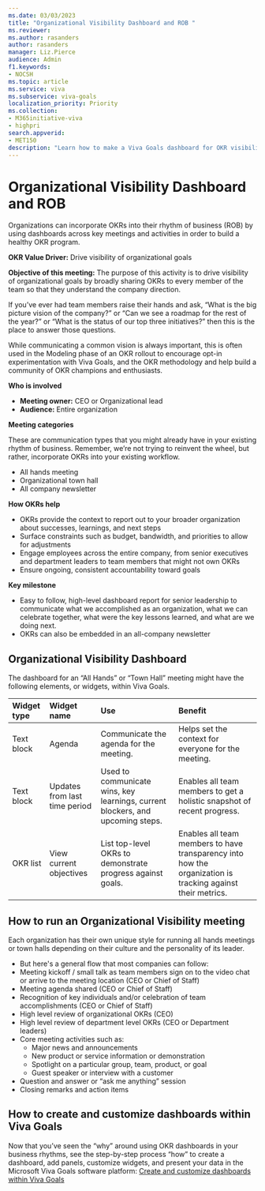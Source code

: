 ```yaml
---
ms.date: 03/03/2023
title: "Organizational Visibility Dashboard and ROB "
ms.reviewer: 
ms.author: rasanders
author: rasanders
manager: Liz.Pierce
audience: Admin
f1.keywords:
- NOCSH
ms.topic: article
ms.service: viva
ms.subservice: viva-goals
localization_priority: Priority
ms.collection:  
- M365initiative-viva
- highpri
search.appverid:
- MET150
description: "Learn how to make a Viva Goals dashboard for OKR visibility across your organization."
---
```


# Organizational Visibility Dashboard and ROB 

Organizations can incorporate OKRs into their rhythm of business (ROB) by using dashboards across key meetings and activities in order to build a healthy OKR program. 

**OKR Value Driver:** Drive visibility of organizational goals 

**Objective of this meeting:** The purpose of this activity is to drive visibility of organizational goals by broadly sharing OKRs to every member of the team so that they understand the company direction.  

If you’ve ever had team members raise their hands and ask, “What is the big picture vision of the company?” or “Can we see a roadmap for the rest of the year?” or “What is the status of our top three initiatives?” then this is the place to answer those questions.  

While communicating a common vision is always important, this is often used in the Modeling phase of an OKR rollout to encourage opt-in experimentation with Viva Goals, and the OKR methodology and help build a community of OKR champions and enthusiasts. 

**Who is involved**

- **Meeting owner:** CEO or Organizational lead
- **Audience:** Entire organization

**Meeting categories**

These are communication types that you might already have in your existing rhythm of business. Remember, we’re not trying to reinvent the wheel, but rather, incorporate OKRs into your existing workflow. 

- All hands meeting 
- Organizational town hall 
- All company newsletter 

**How OKRs help**

- OKRs provide the context to report out to your broader organization about successes, learnings, and next steps 
- Surface constraints such as budget, bandwidth, and priorities to allow for adjustments 
- Engage employees across the entire company, from senior executives and department leaders to team members that might not own OKRs 
- Ensure ongoing, consistent accountability toward goals 

**Key milestone**

- Easy to follow, high-level dashboard report for senior leadership to communicate what we accomplished as an organization, what we can celebrate together, what were the key lessons learned, and what are we doing next. 
- OKRs can also be embedded in an all-company newsletter 

## Organizational Visibility Dashboard

The dashboard for an “All Hands” or “Town Hall” meeting might have the following elements, or widgets, within Viva Goals. 

|Widget type   |Widget name   |Use  |Benefit  |
| :--------- | :--------- | :--------- | :--------- |
| Text block   | Agenda   | Communicate the agenda for the meeting.    | Helps set the context for everyone for the meeting.   |
| Text block  | Updates from last time period  | Used to communicate wins, key learnings, current blockers, and upcoming steps.   | Enables all team members to get a holistic snapshot of recent progress.   |
| OKR list   | View current objectives    | List top-level OKRs to demonstrate progress against goals.   | Enables all team members to have transparency into how the organization is tracking against their metrics.    |

## How to run an Organizational Visibility meeting

Each organization has their own unique style for running all hands meetings or town halls depending on their culture and the personality of its leader.  

- But here's a general flow that most companies can follow: 
- Meeting kickoff / small talk as team members sign on to the video chat or arrive to the meeting location (CEO or Chief of Staff) 
- Meeting agenda shared (CEO or Chief of Staff) 
- Recognition of key individuals and/or celebration of team accomplishments (CEO or Chief of Staff) 
- High level review of organizational OKRs (CEO) 
- High level review of department level OKRs (CEO or Department leaders) 
- Core meeting activities such as: 
    -  Major news and announcements 
    - New product or service information or demonstration 
    - Spotlight on a particular group, team, product, or goal 
    - Guest speaker or interview with a customer 
- Question and answer or “ask me anything” session 
- Closing remarks and action items 

## How to create and customize dashboards within Viva Goals 

Now that you’ve seen the “why” around using OKR dashboards in your business rhythms, see the step-by-step process “how” to create a dashboard, add panels, customize widgets, and present your data in the Microsoft Viva Goals software platform: [Create and customize dashboards within Viva Goals ](https://support.microsoft.com/en-us/topic/review-dashboard-with-viva-goals-d195c526-1b6b-45e1-82fd-8daa21dd84a4)